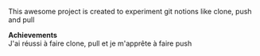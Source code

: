 This awesome project is created to experiment git notions like clone, push and pull

**Achievements**  
J'ai réussi à faire clone, pull et je m'apprête à faire push
